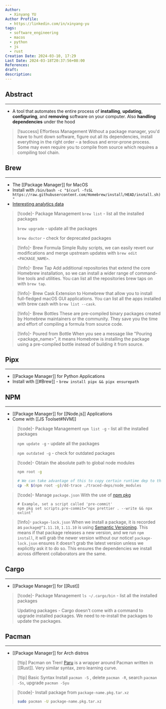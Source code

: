 ```yaml
---
Author:
  - Xinyang YU
Author Profile:
  - https://linkedin.com/in/xinyang-yu
tags:
  - software_engineering
  - macos
  - python
  - js
  - rust
Creation Date: 2024-03-10, 17:29
Last Date: 2024-03-18T20:37:56+08:00
References: 
draft: 
description: 
---
```

## Abstract
---
- A tool that automates the entire process of **installing**, **updating**, **configuring**, and **removing** software on your computer. Also **handling dependencies** under the hood

>[!success] Effortless Management
> Without a package manager, you'd have to hunt down software, figure out all its dependencies, install everything in the right order – a tedious and error-prone process. Some may even require you to compile from source which requires a compiling tool chain.


## Brew
---
- The [[Package Manager]] for MacOS
- Install with `/bin/bash -c "$(curl -fsSL https://raw.githubusercontent.com/Homebrew/install/HEAD/install.sh)"`
- [Interesting analytics data](https://formulae.brew.sh/analytics/)

>[!code]- Package Management
> `brew list` - list all the installed packages
> 
> `brew upgrade` - update all the packages
> 
> `brew doctor` - check for deprecated packages

>[!info]- Brew Formula
> Simple Ruby scripts, we can easily revert our modifications and merge upstream updates with `brew edit <PACKAGE_NAME>`.

>[!info]- Brew Tap
> Add additional repositories that extend the core Homebrew installation, so we can install a wider range of command-line tools and utilities. You can list all the repositories brew taps on with `brew tap`.

>[!info]- Brew Cask
> Extension to Homebrew that allow you to install full-fledged macOS GUI applications. You can list all the apps installed with brew cash with `brew list --cask`.

>[!info]- Brew Bottles
> These are pre-compiled binary packages created by Homebrew maintainers or the community. They save you the time and effort of compiling a formula from source code.

>[!info]- Poured from Bottle
> When you see a message like "Pouring <package_name>", it means Homebrew is installing the package using a pre-compiled bottle instead of building it from source.
## Pipx
---
- [[Package Manager]] for Python Applications
- Install with [[#Brew]] - `brew install pipx && pipx ensurepath`

## NPM
---
- [[Package Manager]] for [[Node.js]] Applications
- Come with [[JS Toolset#NVM]]

>[!code]- Package Management
> `npm list -g` - list all the installed packages
> 
> `npm update -g` - update all the packages
> 
> `npm outdated -g` - check for outdated packages

>[!code]- Obtain the absolute path to global node modules 
> ```bash
> npm root -g
> 
> # We can take advantage of this to copy certain runtime dep to the production build
> cp -R $(npm root -g)/dd-trace ./traced-deps/node_modules
> ```

>[!code]- Manage `package.json`
> With the use of [npm pkg](https://docs.npmjs.com/cli/v7/commands/npm-pkg)
> ```shell
> # Example, set a script called 'pre-commit'
> npm pkg set scripts.pre-commit="npx prettier . --write && npx oxlint"
> ```

>[!info]- `package-lock.json`
> When we install a package, it is recorded as `package@^1.11.10`, `1.11.10` is using [Semantic Versioning](https://semver.org/). This means if that package releases a new version, and we run `npm install`, it will grab the newer version without our notice! `package-lock.json` ensures it doesn't grab the latest version unless we explicitly ask it to do so. This ensures the dependencies we install across different collaborators are the same.

## Cargo
---
- [[Package Manager]] for [[Rust]]

>[!code]- Package Management
> `ls ~/.cargo/bin` - list all the installed packages
> 
> Updating packages - Cargo doesn't come with a command to upgrade installed packages. We need to re-install the packages to update the packages.


## Pacman
---
- [[Package Manager]] for Arch distros

>[!tip] Pacman on Tren!
> [Paru](https://github.com/Morganamilo/paru?tab=readme-ov-file#installation) is a wrapper around Pacman written in [[Rust]]. Very similar syntax, zero learning curve.

>[!tip] Basic Syntax
> Install `pacman -S` , delete `pacman -R`, search `pacman -Ss`, upgrade `pacman -Syu`

>[!code]- Install package from `package-name.pkg.tar.xz`
> ```bash
> sudo pacman -U package-name.pkg.tar.xz
> ```

